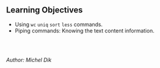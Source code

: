 <br/>

## Learning Objectives
- Using `wc` `uniq` `sort` `less` commands.
- Piping commands: Knowing the text content information.

<br/><br/>

_Author: Michel Dik_
